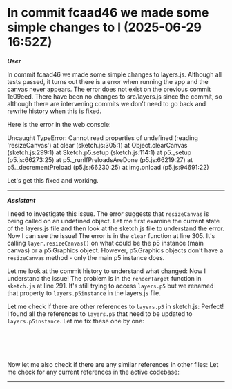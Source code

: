 <!-- Generated by SpecStory -->

# In commit fcaad46 we made some simple changes to l (2025-06-29 16:52Z)

_**User**_

In commit fcaad46 we made some simple changes to layers.js. Although all tests passed, it turns out there is a error when running the app and the canvas never appears. The error does not exist on the previous commit 1e09eed. There have been no changes to src/layers.js since the commit, so although there are intervening commits we don't need to go back and rewrite history when this is fixed.

Here is the error in the web console:

Uncaught TypeError: Cannot read properties of undefined (reading 'resizeCanvas')
    at clear (sketch.js:305:1)
    at Object.clearCanvas (sketch.js:299:1)
    at Sketch.p5.setup (sketch.js:114:1)
    at p5._setup (p5.js:66273:25)
    at p5._runIfPreloadsAreDone (p5.js:66219:27)
    at p5._decrementPreload (p5.js:66230:25)
    at img.onload (p5.js:94691:22)

Let's get this fixed and working.

---

_**Assistant**_

I need to investigate this issue. The error suggests that `resizeCanvas` is being called on an undefined object. Let me first examine the current state of the layers.js file and then look at the sketch.js file to understand the error. Now I can see the issue! The error is in the `clear` function at line 305. It's calling `layer.resizeCanvas()` on what could be the p5 instance (main canvas) or a p5.Graphics object. However, p5.Graphics objects don't have a `resizeCanvas` method - only the main p5 instance does.

Let me look at the commit history to understand what changed: Now I understand the issue! The problem is in the `renderTarget` function in `sketch.js` at line 291. It's still trying to access `layers.p5` but we renamed that property to `layers.p5instance` in the layers.js file.

Let me check if there are other references to `layers.p5` in sketch.js: Perfect! I found all the references to `layers.p5` that need to be updated to `layers.p5instance`. Let me fix these one by one: 
```

```

```

```

```

```

```

```

```

```
Now let me also check if there are any similar references in other files: Let me check for any current references in the active codebase: 

---


